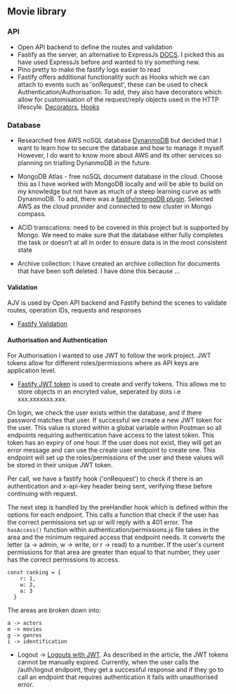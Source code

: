## Movie library

### API
- Open API backend to define the routes and validation
- Fastify as the server, an alternative to ExpressJs [DOCS](https://github.com/fastify/fastify/blob/main/docs/Guides/Getting-Started.md). I picked this as have used ExpressJs before and wanted to try something new.
- Pino pretty to make the fastify logs easier to read
- Fastify offers additional functionality such as Hooks which we can attach to events such as 'onRequest', these can be used to check Authentication/Authorisation. To add, they also have decorators which allow for customisation of the request/reply objects used in the HTTP lifescyle. [Decorators](https://www.fastify.io/docs/latest/Reference/Decorators/#decorators), [Hooks](https://www.fastify.io/docs/latest/Reference/Hooks/#hooks)

### Database
- Researched free AWS noSQL database [DynanmoDB](https://www.integrate.io/blog/dynamodb-vs-mongodb-differences/#four)
but decided that I want to learn how to secure the database and how to manage it myself. However, I do want to know more about AWS and its other services so planning on trialling DynanmoDB in the future.

- MongoDB Atlas - free noSQL document database in the cloud. Choose this as I have worked with MongoDB locally and will be able to build on my knowledge but not have as much of a steep learning curve as with DynanmoDB. To add, there was a [fastify/mongoDB plugin](https://github.com/fastify/fastify-mongodb). Selected AWS as the cloud provider and connected to new cluster in Mongo compass. 

- ACID transcations: need to be covered in this project but is supported by Mongo. We need to make sure that the database either fully completes the task or doesn’t at all in order to ensure data is in the most consistent state

- Archive collection: I have created an archive collection for documents that have been soft deleted. I have done this because ...


#### Validation
AJV is used by Open API backend and Fastify behind the scenes to validate routes, operation IDs, requests and responses
 - [Fastify Validation](https://www.fastify.io/docs/latest/Reference/Validation-and-Serialization/)

#### Authorisation and Authentication
For Authorisation I wanted to use JWT to follow the work project. JWT tokens allow for different roles/permissions where as API keys are application level. 
- [Fastify JWT token](https://github.com/fastify/fastify-jwt) is used to create and verify tokens. This allows me to store objects in an encryted value, seperated by dots i.e xxx.xxxxxxx.xxx. 

On login, we check the user exists within the database, and if there password matches that user. If successful we create a new JWT token for the user. This value is stored within a global variable within Postman so all endpoints requiring authentication have access to the latest token. This token has an expiry of one hour. 
If the user does not exist, they will get an error message and can use the create user endpoint to create one. This endpoint will set up the roles/permissions of the user and these values will be stored in their unique JWT token.

Per call, we have a fastify hook ('onRequest') to check if there is an authentication and x-api-key header being sent, verifying these before continuing with request. 

The next step is handled by the preHandler hook which is defined within the options for each endpoint. This calls a function that check if the user has the correct permissions set up or will reply with a 401 error. The ```hasAccess()``` function within authentication/permissions.js file takes in the area and the minimum required access that endpoint needs. It converts the letter (a -> admin, w -> write, or r -> read) to a number. If the user's current permissions for that area are greater than equal to that number, they user has the correct permissions to access.

```
const ranking = {
    r: 1,
    w: 2,
    a: 3
  }
```

The areas are broken down into:
```
a -> actors
m -> movies
g -> genres
i -> identification

```

- Logout -> [Logouts with JWT](https://medium.com/devgorilla/how-to-log-out-when-using-jwt-a8c7823e8a6). As described in the article, the JWT tokens cannot be manually expired. Currently, when the user calls the /auth/logout endpoint, they get a successful response and if they go to call an endpoint that requires authentication it fails with unauthorised error. 
